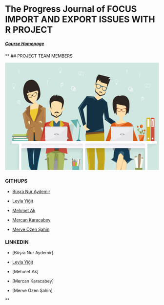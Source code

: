 # The Progress Journal of FOCUS IMPORT AND EXPORT ISSUES WITH R PROJECT  
#####  [Course Homepage](https://mef-bda503.github.io/)


**
                                 ## PROJECT TEAM MEMBERS

![Image description](https://github.com/MEF-BDA503/gpj18-r_coders/blob/master/img/R_developers.jpg)

### GITHUPS

- [Büşra Nur Aydemir]( https://www.linkedin.com/in/busra-nur-aydemir-51b81b8b/)

- [Leyla Yiğit](https://www.linkedin.com/in/leyla-yi%C4%9Fit-b3894955/)

- [Mehmet Ak](https://www.linkedin.com/in/ACoAACENGXUBEHApr9slAuQzh8lBviwp1FrY3oY/)

- [Mercan Karacabey](https://www.linkedin.com/in/mercan-karacabey-708240103/)

- [Merve Özen Şahin](https://www.linkedin.com/in/merve-ozen-sahin-91027431/)

### LINKEDIN
- [Büşra Nur Aydemir]

- [Leyla Yiğit](https://www.linkedin.com/public-profile/settings?trk=d_flagship3_profile_self_view_public_profile)

- [Mehmet Ak]

- [Mercan Karacabey]

- [Merve Özen Şahin]

**
